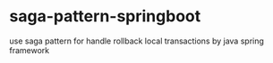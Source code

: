 # saga-pattern-springboot
use saga pattern for handle rollback local transactions by java  spring framework
